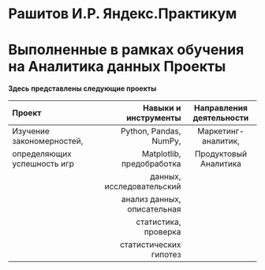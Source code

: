 # Рашитов И.Р. Яндекс.Практикум

# Выполненные в рамках обучения на Аналитика данных Проекты


**Здесь представлены следующие проекты**


| Проект                      | Навыки и инструменты        | Направления деятельности    |
| :-------------------------- | --------------------------: |:---------------------------:|
| Изучение закономерностей,   | Python, Pandas, NumPy,      | Маркетинг-аналитик,		  |
| определяющих успешность игр | Matplotlib, предобработка   | Продуктовый Аналитика		  |
|                             | данных, исследовательский   |							  |
|							  | анализ данных, описательная |							  |
|							  | статистика, проверка        |							  |
|							  |статистических гипотез       |							  |